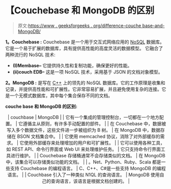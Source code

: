 # 【Couchebase 和 MongoDB 的区别

> 原文:[https://www . geeksforgeeks . org/difference-couche base-and-MongoDB/](https://www.geeksforgeeks.org/difference-between-couchebase-and-mongodb/)

**1。Couchebase :**
Couchebase 是一个用于交互式网络应用的 [NoSQL](https://www.geeksforgeeks.org/introduction-to-nosql/) 数据库。它是一个易于扩展的数据库，具有提供高性能的高度灵活的数据模型。
它融合了两种流行的 NoSQL 技术:

*   **(I)Membase–**
    它提供持久性和复制功能，确保更好的性能。
*   **(ii)couch EDB–**
    这是一项 NoSQL 技术，采用基于 JSON 的文档对象模型。

**2。MongoDB :**
是写在 [C++](https://www.geeksforgeeks.org/c-plus-plus/) 上的领先的 NoSQL 数据库。它的工作原理是收集和记录，并提供高性能和可扩展性。它非常容易扩展，并且避免使用复杂的连接。它是一个无模式数据库，其中每个集合保存不同的文档。

**couche base 和 MongoDB 的区别:**

<center>

| couchbase | MongoDB |
| 它有一个集成的管理控制台，一切都在一个地方配置。 | 它遵循主从原则，有许多手动配置的部件。 |
| 在 Couchebase 中，数据被写入多个数据文件，这些文件进一步被组织为 B 树。 | 在 MongoDB 中，数据存储在 BSON 文档集合中。 |
| 它使用 memcached 协议，消除了对外部缓存的需求。 | 它使用外部缓存来处理增加的用户和可扩展性。 |
| 它可以使用各种工具，如 REST API、命令行界面或 Web UI 来处理维护任务。 | 它只支持命令行界面工具进行维护。 |
| Couchebase 存储桶通常不会存储类似的文档。 | 在 MongoDB 中，该集合可以存储类似功能的文档。 |
| 。Net、Python、Ruby、Scala 都是一些支持 Couchebase 的编程语言。 | C、C++、C#是一些支持 MongoDB 的编程语言。 |
| Couchbase 引入了一种类似 N1QL 的查询语言。 | MongoDB 使用自己的查询语言，该语言是根据文档创建的。 |

</center>